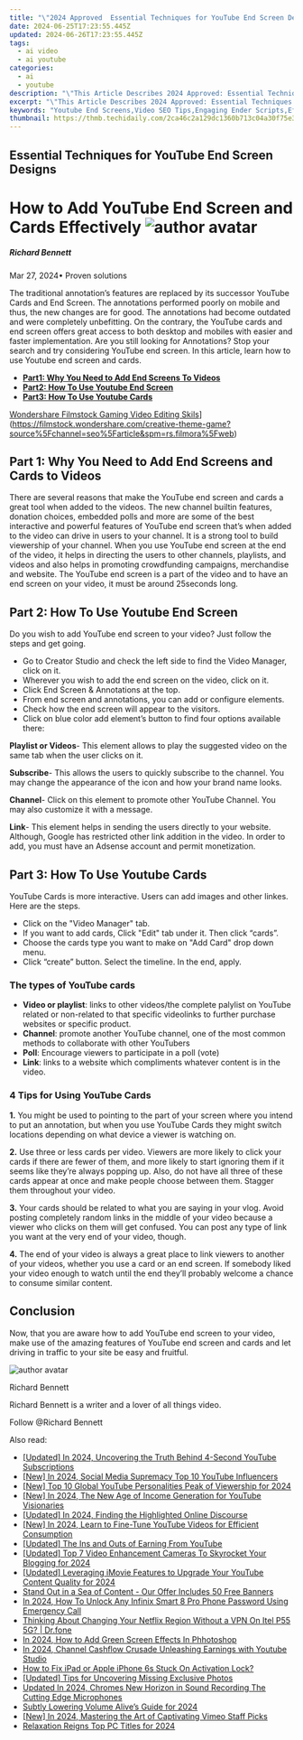 ```yaml
---
title: "\"2024 Approved  Essential Techniques for YouTube End Screen Designs\""
date: 2024-06-25T17:23:55.445Z
updated: 2024-06-26T17:23:55.445Z
tags:
  - ai video
  - ai youtube
categories:
  - ai
  - youtube
description: "\"This Article Describes 2024 Approved: Essential Techniques for YouTube End Screen Designs\""
excerpt: "\"This Article Describes 2024 Approved: Essential Techniques for YouTube End Screen Designs\""
keywords: "Youtube End Screens,Video SEO Tips,Engaging Ender Scripts,Effective Enders Layout,Monetization Strategies,Audience Retention Techniques,Content Promotion Methods"
thumbnail: https://thmb.techidaily.com/2ca46c2a129dc1360b713c04a30f75e3e36c2cb0f971400d44a0a7430d69515d.jpg
---
```


## Essential Techniques for YouTube End Screen Designs

# How to Add YouTube End Screen and Cards Effectively ![author avatar](https://images.wondershare.com/filmora/article-images/richard-bennett.jpg)

##### Richard Bennett

 Mar 27, 2024• Proven solutions

The traditional annotation’s features are replaced by its successor YouTube Cards and End Screen. The annotations performed poorly on mobile and thus, the new changes are for good. The annotations had become outdated and were completely unbefitting. On the contrary, the YouTube cards and end screen offers great access to both desktop and mobiles with easier and faster implementation. Are you still looking for Annotations? Stop your search and try considering YouTube end screen. In this article, learn how to use Youtube end screen and cards.

* [**Part1: Why You Need to Add End Screens To Videos**](#part1)
* [**Part2: How To Use Youtube End Screen**](#part2)
* [**Part3: How To Use Youtube Cards**](#part3)

[Wondershare Filmstock Gaming Video Editing Skils](https://images.wondershare.com/filmora/article-images/learn-gaming-video-editing-skills-banner.png)](https://filmstock.wondershare.com/creative-theme-game?source%5Fchannel=seo%5Farticle&spm=rs.filmora%5Fweb)

## Part 1: Why You Need to Add End Screens and Cards to Videos

There are several reasons that make the YouTube end screen and cards a great tool when added to the videos. The new channel builtin features, donation choices, embedded polls and more are some of the best interactive and powerful features of YouTube end screen that’s when added to the video can drive in users to your channel. It is a strong tool to build viewership of your channel. When you use YouTube end screen at the end of the video, it helps in directing the users to other channels, playlists, and videos and also helps in promoting crowdfunding campaigns, merchandise and website. The YouTube end screen is a part of the video and to have an end screen on your video, it must be around 25seconds long.

## Part 2: How To Use Youtube End Screen

Do you wish to add YouTube end screen to your video? Just follow the steps and get going.

* Go to Creator Studio and check the left side to find the Video Manager, click on it.
* Wherever you wish to add the end screen on the video, click on it.
* Click End Screen & Annotations at the top.
* From end screen and annotations, you can add or configure elements.
* Check how the end screen will appear to the visitors.
* Click on blue color add element’s button to find four options available there:

**Playlist or Videos**\- This element allows to play the suggested video on the same tab when the user clicks on it.

**Subscribe**\- This allows the users to quickly subscribe to the channel. You may change the appearance of the icon and how your brand name looks.

**Channel**\- Click on this element to promote other YouTube Channel. You may also customize it with a message.

**Link**\- This element helps in sending the users directly to your website. Although, Google has restricted other link addition in the video. In order to add, you must have an Adsense account and permit monetization.

## Part 3: How To Use Youtube Cards

YouTube Cards is more interactive. Users can add images and other linkes. Here are the steps.

* Click on the "Video Manager" tab.
* If you want to add cards, Click "Edit" tab under it. Then click “cards”.
* Choose the cards type you want to make on "Add Card" drop down menu.
* Click “create” button. Select the timeline. In the end, apply.

### The types of YouTube cards

* **Video or playlist**: links to other videos/the complete palylist on YouTube related or non-related to that specific videolinks to further purchase websites or specific product.
* **Channel**: promote another YouTube channel, one of the most common methods to collaborate with other YouTubers
* **Poll**: Encourage viewers to participate in a poll (vote)
* **Link**: links to a website which compliments whatever content is in the video.

### 4 Tips for Using YouTube Cards

**1\.** You might be used to pointing to the part of your screen where you intend to put an annotation, but when you use YouTube Cards they might switch locations depending on what device a viewer is watching on.

**2.** Use three or less cards per video. Viewers are more likely to click your cards if there are fewer of them, and more likely to start ignoring them if it seems like they’re always popping up. Also, do not have all three of these cards appear at once and make people choose between them. Stagger them throughout your video.

**3.** Your cards should be related to what you are saying in your vlog. Avoid posting completely random links in the middle of your video because a viewer who clicks on them will get confused. You can post any type of link you want at the very end of your video, though.

 **4.** The end of your video is always a great place to link viewers to another of your videos, whether you use a card or an end screen. If somebody liked your video enough to watch until the end they’ll probably welcome a chance to consume similar content.

## Conclusion

Now, that you are aware how to add YouTube end screen to your video, make use of the amazing features of YouTube end screen and cards and let driving in traffic to your site be easy and fruitful.

![author avatar](https://images.wondershare.com/filmora/article-images/richard-bennett.jpg)

Richard Bennett

Richard Bennett is a writer and a lover of all things video.

Follow @Richard Bennett


<ins class="adsbygoogle"
     style="display:block"
     data-ad-format="autorelaxed"
     data-ad-client="ca-pub-7571918770474297"
     data-ad-slot="1223367746"></ins>



<ins class="adsbygoogle"
     style="display:block"
     data-ad-client="ca-pub-7571918770474297"
     data-ad-slot="8358498916"
     data-ad-format="auto"
     data-full-width-responsive="true"></ins>

<span class="atpl-alsoreadstyle">Also read:</span>
<div><ul>
<li><a href="https://youtube-tips.techidaily.com/ed-in-2024-uncovering-the-truth-behind-4-second-youtube-subscriptions/"><u>[Updated] In 2024, Uncovering the Truth Behind 4-Second YouTube Subscriptions</u></a></li>
<li><a href="https://youtube-tips.techidaily.com/n-2024-social-media-supremacy-top-10-youtube-influencers/"><u>[New] In 2024, Social Media Supremacy  Top 10 YouTube Influencers</u></a></li>
<li><a href="https://youtube-tips.techidaily.com/op-10-global-youtube-personalities-peak-of-viewership-for-2024/"><u>[New] Top 10 Global YouTube Personalities  Peak of Viewership for 2024</u></a></li>
<li><a href="https://youtube-tips.techidaily.com/n-2024-the-new-age-of-income-generation-for-youtube-visionaries/"><u>[New] In 2024, The New Age of Income Generation for YouTube Visionaries</u></a></li>
<li><a href="https://youtube-tips.techidaily.com/ed-in-2024-finding-the-highlighted-online-discourse/"><u>[Updated] In 2024, Finding the Highlighted Online Discourse</u></a></li>
<li><a href="https://youtube-tips.techidaily.com/n-2024-learn-to-fine-tune-youtube-videos-for-efficient-consumption/"><u>[New] In 2024, Learn to Fine-Tune YouTube Videos for Efficient Consumption</u></a></li>
<li><a href="https://youtube-tips.techidaily.com/ed-the-ins-and-outs-of-earning-from-youtube/"><u>[Updated] The Ins and Outs of Earning From YouTube</u></a></li>
<li><a href="https://youtube-tips.techidaily.com/ed-top-7-video-enhancement-cameras-to-skyrocket-your-blogging-for-2024/"><u>[Updated] Top 7 Video Enhancement Cameras To Skyrocket Your Blogging for 2024</u></a></li>
<li><a href="https://youtube-tips.techidaily.com/ed-leveraging-imovie-features-to-upgrade-your-youtube-content-quality-for-2024/"><u>[Updated] Leveraging iMovie Features to Upgrade Your YouTube Content Quality for 2024</u></a></li>
<li><a href="https://youtube-tips.techidaily.com/-out-in-a-sea-of-content-our-offer-includes-50-free-banners/"><u>Stand Out in a Sea of Content - Our Offer Includes 50 Free Banners</u></a></li>
<li><a href="https://unlock-android.techidaily.com/in-2024-how-to-unlock-any-infinix-smart-8-pro-phone-password-using-emergency-call-by-drfone-android/"><u>In 2024, How To Unlock Any Infinix Smart 8 Pro Phone Password Using Emergency Call</u></a></li>
<li><a href="https://fake-location.techidaily.com/thinking-about-changing-your-netflix-region-without-a-vpn-on-itel-p55-5g-drfone-by-drfone-virtual-android/"><u>Thinking About Changing Your Netflix Region Without a VPN On Itel P55 5G? | Dr.fone</u></a></li>
<li><a href="https://ai-editing-video.techidaily.com/in-2024-how-to-add-green-screen-effects-in-phhotoshop/"><u>In 2024, How to Add Green Screen Effects In Phhotoshop</u></a></li>
<li><a href="https://youtube-video-recordings.techidaily.com/in-2024-channel-cashflow-crusade-unleashing-earnings-with-youtube-studio/"><u>In 2024, Channel Cashflow Crusade  Unleashing Earnings with Youtube Studio</u></a></li>
<li><a href="https://activate-lock.techidaily.com/how-to-fix-ipad-or-apple-iphone-6s-stuck-on-activation-lock-by-drfone-ios/"><u>How to Fix iPad or Apple iPhone 6s Stuck On Activation Lock?</u></a></li>
<li><a href="https://snapchat-videos.techidaily.com/updated-tips-for-uncovering-missing-exclusive-photos/"><u>[Updated] Tips for Uncovering Missing Exclusive Photos</u></a></li>
<li><a href="https://sound-tweaking.techidaily.com/updated-in-2024-chromes-new-horizon-in-sound-recording-the-cutting-edge-microphones/"><u>Updated In 2024, Chromes New Horizon in Sound Recording The Cutting Edge Microphones</u></a></li>
<li><a href="https://some-guidance.techidaily.com/subtly-lowering-volume-alives-guide-for-2024/"><u>Subtly Lowering Volume  Alive’s Guide for 2024</u></a></li>
<li><a href="https://vimeo-videos.techidaily.com/new-in-2024-mastering-the-art-of-captivating-vimeo-staff-picks/"><u>[New] In 2024, Mastering the Art of Captivating Vimeo Staff Picks</u></a></li>
<li><a href="https://screen-mirroring-recording.techidaily.com/relaxation-reigns-top-pc-titles-for-2024/"><u>Relaxation Reigns  Top PC Titles for 2024</u></a></li>
</ul></div>
